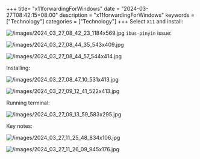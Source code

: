 +++
title= "x11forwardingForWindows"
date = "2024-03-27T08:42:15+08:00"
description = "x11forwardingForWindows"
keywords = ["Technology"]
categories = ["Technology"]
+++
Select `X11` and install:    

![/images/2024_03_27_08_42_23_1184x569.jpg](/images/2024_03_27_08_42_23_1184x569.jpg)
`ibus-pinyin` issue:    

![/images/2024_03_27_08_44_35_543x409.jpg](/images/2024_03_27_08_44_35_543x409.jpg)

![/images/2024_03_27_08_44_57_544x414.jpg](/images/2024_03_27_08_44_57_544x414.jpg)

Installing:    

![/images/2024_03_27_08_47_10_531x413.jpg](/images/2024_03_27_08_47_10_531x413.jpg)


![/images/2024_03_27_09_12_41_522x413.jpg](/images/2024_03_27_09_12_41_522x413.jpg)


Running terminal:    

![/images/2024_03_27_09_13_59_583x295.jpg](/images/2024_03_27_09_13_59_583x295.jpg)


Key notes:    

![/images/2024_03_27_11_25_48_834x106.jpg](/images/2024_03_27_11_25_48_834x106.jpg)

![/images/2024_03_27_11_26_09_945x176.jpg](/images/2024_03_27_11_26_09_945x176.jpg)

